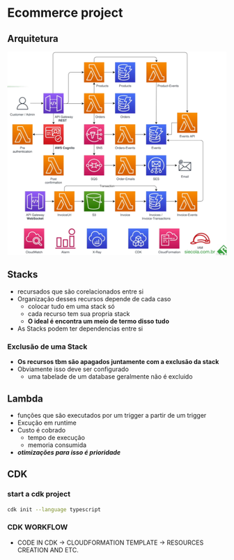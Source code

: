 # Ecommerce project

## Arquitetura

![alt text](image.png)

## Stacks

- recursados que são corelacionados entre si
- Organização desses recursos depende de cada caso
  - colocar tudo em uma stack só
  - cada recurso tem sua propria stack
  - **O ideal  é encontra um meio de termo disso tudo**
- As Stacks podem ter dependencias entre si

### Exclusão de uma Stack

- **Os recursos tbm são apagados juntamente com a exclusão da stack**
- Obviamente isso deve ser configurado
  - uma tabelade de um database geralmente não é excluido

## Lambda 

- funções que são executados por um trigger a partir de um trigger
- Excução em runtime
- Custo é cobrado
  - tempo de execução
  - memoria consumida
- ***otimizações para isso é prioridade***

## CDK 

### start a cdk project

```bash
cdk init --language typescript
```

### CDK WORKFLOW

- CODE IN CDK -> CLOUDFORMATION TEMPLATE  -> RESOURCES CREATION AND ETC.